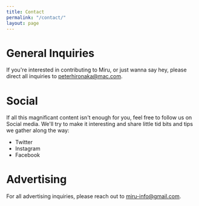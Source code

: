 ```yaml
---
title: Contact
permalink: "/contact/"
layout: page
---
```


# General Inquiries

If you're interested in contributing to Miru, or just wanna say hey, please direct all inquiries to peterhironaka@mac.com.

# Social

If all this magnificant content isn't enough for you, feel free to follow us on Social media. We'll try to make it interesting and share little tid bits and tips we gather along the way:

- Twitter
- Instagram
- Facebook

# Advertising

For all advertising inquiries, please reach out to miru-info@gmail.com.
